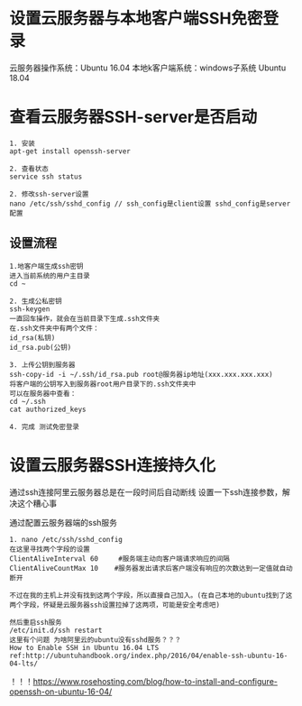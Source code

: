 # 设置云服务器与本地客户端SSH免密登录

云服务器操作系统：Ubuntu 16.04
本地k客户端系统：windows子系统 Ubuntu 18.04

# 查看云服务器SSH-server是否启动
```
1. 安装
apt-get install openssh-server

2. 查看状态
service ssh status

2. 修改ssh-server设置
nano /etc/ssh/sshd_config // ssh_config是client设置 sshd_config是server配置
```

## 设置流程

```
1.地客户端生成ssh密钥
进入当前系统的用户主目录
cd ~

2. 生成公私密钥
ssh-keygen
一直回车操作，就会在当前目录下生成.ssh文件夹
在.ssh文件夹中有两个文件：
id_rsa(私钥)
id_rsa.pub(公钥)

3. 上传公钥到服务器
ssh-copy-id -i ~/.ssh/id_rsa.pub root@服务器ip地址(xxx.xxx.xxx.xxx)
将客户端的公钥写入到服务器root用户目录下的.ssh文件夹中
可以在服务器中查看：
cd ~/.ssh
cat authorized_keys

4. 完成 测试免密登录
```

# 设置云服务器SSH连接持久化

通过ssh连接阿里云服务器总是在一段时间后自动断线
设置一下ssh连接参数，解决这个糟心事

通过配置云服务器端的ssh服务
```
1. nano /etc/ssh/sshd_config
在这里寻找两个字段的设置
ClientAliveInterval 60     #服务端主动向客户端请求响应的间隔
ClientAliveCountMax 10    #服务器发出请求后客户端没有响应的次数达到一定值就自动断开

不过在我的主机上并没有找到这两个字段，所以直接自己加入。(在自己本地的ubuntu找到了这两个字段，怀疑是云服务器ssh设置拉掉了这两项，可能是安全考虑吧)

然后重启ssh服务
/etc/init.d/ssh restart 
这里有个问题 为啥阿里云的ubuntu没有sshd服务？？？
How to Enable SSH in Ubuntu 16.04 LTS
ref:http://ubuntuhandbook.org/index.php/2016/04/enable-ssh-ubuntu-16-04-lts/
```


！！！https://www.rosehosting.com/blog/how-to-install-and-configure-openssh-on-ubuntu-16-04/
